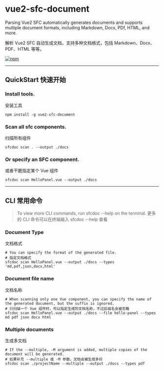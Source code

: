 # vue2-sfc-document

Parsing Vue2 SFC automatically generates documents and supports multiple document formats, including Markdown, Docx,
PDf, HTML, and more.

解析 Vue2 SFC 自动生成文档，支持多种文档格式，包括 Markdown、Docx、PDF、HTML 等等。

[![npm](https://img.shields.io/npm/v/vue2-sfc-document.svg)](https://www.npmjs.com/package/vue2-sfc-document)

---

## QuickStart 快速开始

### Install tools.

安装工具

```shell
npm install -g vue2-sfc-document
```

### Scan all sfc components.

扫描所有组件

```shell
sfcdoc scan . --output ./docs
```

### Or specify an SFC component.

或者干脆指定某个 Vue 组件

```shell
sfcdoc scan HelloPanel.vue --output ./docs
```

---

## CLI 常用命令

> To view more CLI commands, run sfcdoc --help on the terminal. 更多的 CLI 命令可以在终端输入 sfcdoc --help 查看

### Document Type

文档格式

```shell
# You can specify the format of the generated file.
# 指定文档格式
sfcdoc scan HelloPanel.vue --output ./docs --types 'md,pdf,json,docx,html'
```

### Document file name

文档名称

```shell
# When scanning only one Vue component, you can specify the name of the generated document, but the suffix is ignored.
# 只扫描一个 Vue 组件时，可以指定生成的文档名称，不过后缀名会被忽略
sfcdoc scan HelloPanel.vue --output ./docs --file hello-panel --types md pdf json docx html
```

### Multiple documents

生成多文档

```shell
# If the --multiple, -M argument is added, multiple copies of the document will be generated.
# 如果补充 --multiple 或 -M 参数，文档会被生成多份
sfcdoc scan ./projectName --multiple --output ./docs --types pdf
```








